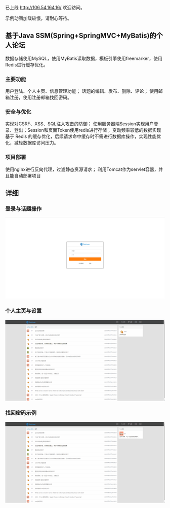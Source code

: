 已上线 http://106.54.164.16/ 欢迎访问。

示例动图加载较慢，请耐心等待。

## 基于Java SSM(Spring+SpringMVC+MyBatis)的个人论坛
数据存储使用MySQL，使用MyBatis读取数据，模板引擎使用freemarker，使用Redis进行缓存优化。

### 主要功能
用户登陆、个人主页、信息管理功能；
话题的编辑、发布、删除、评论；
使用邮箱注册，使用注册邮箱找回密码。

### 安全与优化
实现对CSRF、XSS、SQL注入攻击的防御；
使用服务器端Session实现用户登录、登出；Session和页面Token使用redis进行存储；
变动频率较低的数据实现基于 Redis 的缓存优化，后续请求命中缓存时不需进行数据库操作，实现性能优化，减轻数据库访问压力。

### 项目部署
使用nginx进行反向代理，过滤静态资源请求；
利用Tomcat作为servlet容器，并且能自动部署项目

## 详细
### 登录与话题操作
![登录与话题操作](topic.gif)

### 个人主页与设置
![个人主页与设置](home.gif)

### 找回密码示例
![找回密码示例](findPassword.gif)

